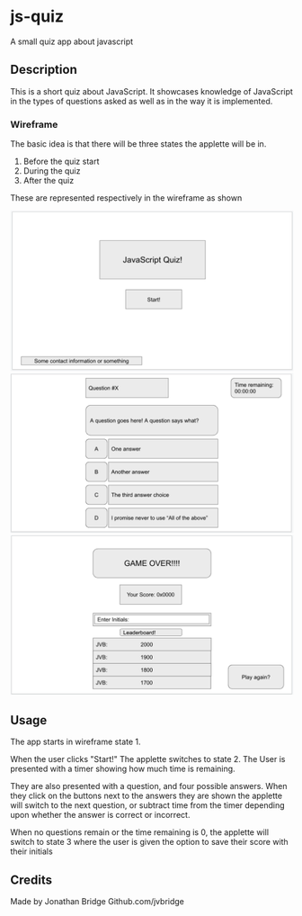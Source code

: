 # js-quiz
A small quiz app about javascript


## Description

This is a short quiz about JavaScript. It showcases knowledge of JavaScript in
the types of questions asked as well as in the way it is implemented.

### Wireframe

The basic idea is that there will be three states the applette will be in. 
 1. Before the quiz start
 2. During the quiz
 3. After the quiz

These are represented respectively in the wireframe as shown

<img src="./assets/wireframe1.png">
<img src="./assets/wireframe2.png">
<img src="./assets/wireframe3.png">

## Usage

The app starts in wireframe state 1.

When the user clicks "Start!" The applette switches to state 2. The User is
presented with a timer showing how much time is remaining. 

They are also presented with a question, and four possible answers. 
When they click on the buttons next to the answers they are shown the applette 
will switch to the next question, or subtract time from the timer depending upon
whether the answer is correct or incorrect.

When no questions remain or the time remaining is 0, the applette will switch to
state 3 where the user is given the option to save their score with their 
initials
## Credits

Made by Jonathan Bridge 
Github.com/jvbridge


